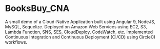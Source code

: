 # BooksBuy_CNA
A small demo of a Cloud-Native Application built using Angular 9, NodeJS, MySQL, Sequelize.  Deployed on Amazon Web Services using EC2, S3, Lambda Function, SNS, SES, CloudDeploy, CodeWatch, etc.  Implemented Continuous Integration and Continuous Deployment (CI/CD) using CircleCI workflows.
